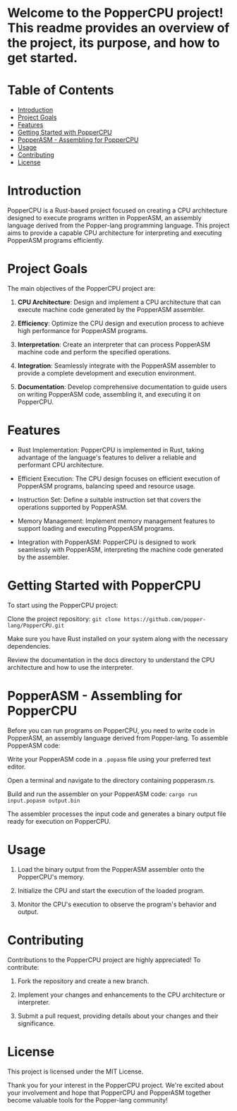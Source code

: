 # Welcome to the PopperCPU project! This readme provides an overview of the project, its purpose, and how to get started.

# Table of Contents
- [Introduction](#introduction)
- [Project Goals](#projects-goals)
- [Features](#features)
- [Getting Started with PopperCPU](#getting-started-with-popper-cpu)
- [PopperASM - Assembling for PopperCPU](#popperasm---assembling-for-poppercpu)
- [Usage](#usage)
- [Contributing](#contributing)
- [License](#license)
# Introduction
PopperCPU is a Rust-based project focused on creating a CPU architecture designed to execute programs written in PopperASM, an assembly language derived from the Popper-lang programming language. This project aims to provide a capable CPU architecture for interpreting and executing PopperASM programs efficiently.

# Project Goals
The main objectives of the PopperCPU project are:

1. **CPU Architecture**: Design and implement a CPU architecture that can execute machine code generated by the PopperASM assembler.

2. **Efficiency**: Optimize the CPU design and execution process to achieve high performance for PopperASM programs.

3. **Interpretation**: Create an interpreter that can process PopperASM machine code and perform the specified operations.

4. **Integration**: Seamlessly integrate with the PopperASM assembler to provide a complete development and execution environment.

5. **Documentation**: Develop comprehensive documentation to guide users on writing PopperASM code, assembling it, and executing it on PopperCPU.

# Features
 - Rust Implementation: PopperCPU is implemented in Rust, taking advantage of the language's features to deliver a reliable and performant CPU architecture.

 - Efficient Execution: The CPU design focuses on efficient execution of PopperASM programs, balancing speed and resource usage.

 - Instruction Set: Define a suitable instruction set that covers the operations supported by PopperASM.

 - Memory Management: Implement memory management features to support loading and executing PopperASM programs.

 - Integration with PopperASM: PopperCPU is designed to work seamlessly with PopperASM, interpreting the machine code generated by the assembler.

# Getting Started with PopperCPU
To start using the PopperCPU project:

Clone the project repository: `git clone https://github.com/popper-lang/PopperCPU.git`

Make sure you have Rust installed on your system along with the necessary dependencies.

Review the documentation in the docs directory to understand the CPU architecture and how to use the interpreter.

# PopperASM - Assembling for PopperCPU
Before you can run programs on PopperCPU, you need to write code in PopperASM, an assembly language derived from Popper-lang. To assemble PopperASM code:

Write your PopperASM code in a `.popasm` file using your preferred text editor.

Open a terminal and navigate to the directory containing popperasm.rs.

Build and run the assembler on your PopperASM code: `cargo run input.popasm output.bin`

The assembler processes the input code and generates a binary output file ready for execution on PopperCPU.

# Usage
1. Load the binary output from the PopperASM assembler onto the PopperCPU's memory.

2. Initialize the CPU and start the execution of the loaded program.

3. Monitor the CPU's execution to observe the program's behavior and output.

# Contributing
Contributions to the PopperCPU project are highly appreciated! To contribute:

1. Fork the repository and create a new branch.

2. Implement your changes and enhancements to the CPU architecture or interpreter.

3. Submit a pull request, providing details about your changes and their significance.

# License
This project is licensed under the MIT License.



Thank you for your interest in the PopperCPU project. We're excited about your involvement and hope that PopperCPU and PopperASM together become valuable tools for the Popper-lang community!


